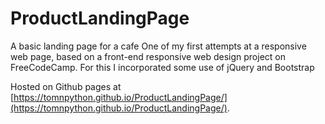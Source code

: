 # ProductLandingPage
A basic landing page for a cafe
One of my first attempts at a responsive web page, based on a front-end responsive web design project on FreeCodeCamp. 
For this I incorporated some use of jQuery and Bootstrap

Hosted on Github pages at [https://tomnpython.github.io/ProductLandingPage/](https://tomnpython.github.io/ProductLandingPage/).
